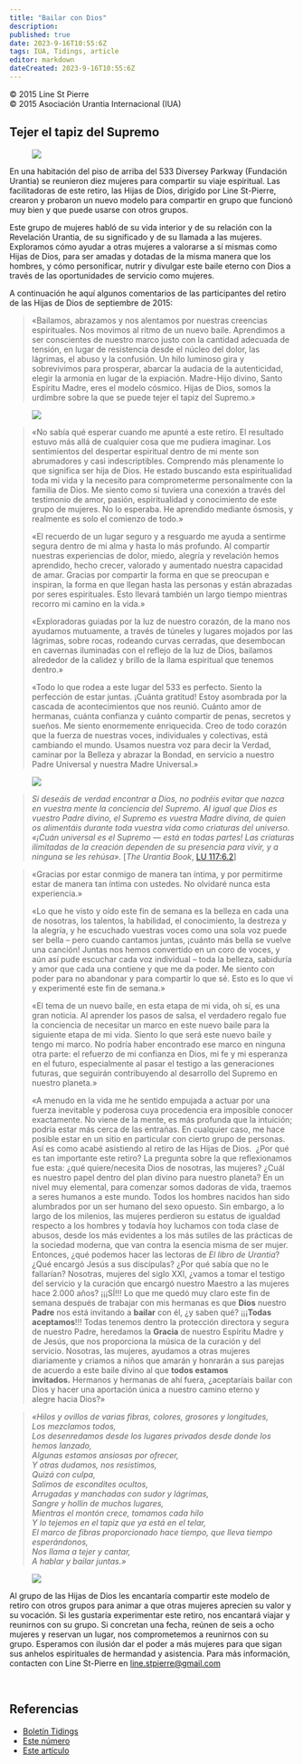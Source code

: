```yaml
---
title: "Bailar con Dios"
description: 
published: true
date: 2023-9-16T10:55:6Z
tags: IUA, Tidings, article
editor: markdown
dateCreated: 2023-9-16T10:55:6Z
---
```


<p class="v-card v-sheet theme--light grey lighten-3 px-2">© 2015 Line St Pierre<br>© 2015 Asociación Urantia Internacional (IUA)</p>


## Tejer el tapiz del Supremo

<figure id="Figure_1" class="image urantiapedia image-style-align-left">
<img src="/image/article/IUA_Tidings/Womens-retreat-6-300x225.jpg">
</figure>

En una habitación del piso de arriba del 533 Diversey Parkway (Fundación Urantia) se reunieron diez mujeres para compartir su viaje espiritual. Las facilitadoras de este retiro, las Hijas de Dios, dirigido por Line St-Pierre, crearon y probaron un nuevo modelo para compartir en grupo que funcionó muy bien y que puede usarse con otros grupos.

Este grupo de mujeres habló de su vida interior y de su relación con la Revelación Urantia, de su significado y de su llamada a las mujeres. Exploramos cómo ayudar a otras mujeres a valorarse a sí mismas como Hijas de Dios, para ser amadas y dotadas de la misma manera que los hombres, y cómo personificar, nutrir y divulgar este baile eterno con Dios a través de las oportunidades de servicio como mujeres.
<br style="clear:both;"/>

A continuación he aquí algunos comentarios de las participantes del retiro de las Hijas de Dios de septiembre de 2015:

> «Bailamos, abrazamos y nos alentamos por nuestras creencias espirituales. Nos movimos al ritmo de un nuevo baile. Aprendimos a ser conscientes de nuestro marco justo con la cantidad adecuada de tensión, en lugar de resistencia desde el núcleo del dolor, las lágrimas, el abuso y la confusión. Un hilo luminoso gira y sobrevivimos para prosperar, abarcar la audacia de la autenticidad, elegir la armonía en lugar de la expiación. Madre-Hijo divino, Santo Espíritu Madre, eres el modelo cósmico. Hijas de Dios, somos la urdimbre sobre la que se puede tejer el tapiz del Supremo.»

<figure id="Figure_2" class="image urantiapedia">
<img src="/image/article/IUA_Tidings/Womens-retreat-1-300x225.jpg">
</figure>

> «No sabía qué esperar cuando me apunté a este retiro. El resultado estuvo más allá de cualquier cosa que me pudiera imaginar. Los sentimientos del despertar espiritual dentro de mi mente son abrumadores y casi indescriptibles. Comprendo más plenamente lo que significa ser hija de Dios. He estado buscando esta espiritualidad toda mi vida y la necesito para comprometerme personalmente con la familia de Dios. Me siento como si tuviera una conexión a través del testimonio de amor, pasión, espiritualidad y conocimiento de este grupo de mujeres. No lo esperaba. He aprendido mediante ósmosis, y realmente es solo el comienzo de todo.»
> 
> «El recuerdo de un lugar seguro y a resguardo me ayuda a sentirme segura dentro de mi alma y hasta lo más profundo. Al compartir nuestras experiencias de dolor, miedo, alegría y revelación hemos aprendido, hecho crecer, valorado y aumentado nuestra capacidad de amar. Gracias por compartir la forma en que se preocupan e inspiran, la forma en que llegan hasta las personas y están abrazadas por seres espirituales. Esto llevará también un largo tiempo mientras recorro mi camino en la vida.»
> 
> «Exploradoras guiadas por la luz de nuestro corazón, de la mano nos ayudamos mutuamente, a través de túneles y lugares mojados por las lágrimas, sobre rocas, rodeando curvas cerradas, que desembocan en cavernas iluminadas con el reflejo de la luz de Dios, bailamos alrededor de la calidez y brillo de la llama espiritual que tenemos dentro.»
> 
> «Todo lo que rodea a este lugar del 533 es perfecto. Siento la perfección de estar juntas. ¡Cuánta gratitud! Estoy asombrada por la cascada de acontecimientos que nos reunió. Cuánto amor de hermanas, cuánta confianza y cuánto compartir de penas, secretos y sueños. Me siento enormemente enriquecida. Creo de todo corazón que la fuerza de nuestras voces, individuales y colectivas, está cambiando el mundo. Usamos nuestra voz para decir la Verdad, caminar por la Belleza y abrazar la Bondad, en servicio a nuestro Padre Universal y nuestra Madre Universal.»

<figure id="Figure_3" class="image urantiapedia">
<img src="/image/article/IUA_Tidings/Womens-retreat-2-300x225.jpg">
</figure>

> _Si deseáis de verdad encontrar a Dios, no podréis evitar que nazca en vuestra mente la conciencia del Supremo. Al igual que Dios es vuestro Padre divino, el Supremo es vuestra Madre divina, de quien os alimentáis durante toda vuestra vida como criaturas del universo. «¡Cuán universal es el Supremo — está en todas partes! Las criaturas ilimitadas de la creación dependen de su presencia para vivir, y a ninguna se les rehúsa»._ <a id="a67_392"></a>[_The Urantia Book_, [LU 117:6.2](/es/The_Urantia_Book/117#p6_2)]

> «Gracias por estar conmigo de manera tan íntima, y por permitirme estar de manera tan íntima con ustedes. No olvidaré nunca esta experiencia.»
> 
> «Lo que he visto y oído este fin de semana es la belleza en cada una de nosotras, los talentos, la habilidad, el conocimiento, la destreza y la alegría, y he escuchado vuestras voces como una sola voz puede ser bella – pero cuando cantamos juntas, ¡cuánto más bella se vuelve una canción! Juntas nos hemos convertido en un coro de voces, y aún así pude escuchar cada voz individual – toda la belleza, sabiduría y amor que cada una contiene y que me da poder. Me siento con poder para no abandonar y para compartir lo que sé. Esto es lo que vi y experimenté este fin de semana.»
> 
> «El tema de un nuevo baile, en esta etapa de mi vida, oh sí, es una gran noticia. Al aprender los pasos de salsa, el verdadero regalo fue la conciencia de necesitar un marco en este nuevo baile para la siguiente etapa de mi vida. Siento lo que será este nuevo baile y tengo mi marco. No podría haber encontrado ese marco en ninguna otra parte: el refuerzo de mi confianza en Dios, mi fe y mi esperanza en el futuro, especialmente al pasar el testigo a las generaciones futuras, que seguirán contribuyendo al desarrollo del Supremo en nuestro planeta.»
> 
> «A menudo en la vida me he sentido empujada a actuar por una fuerza inevitable y poderosa cuya procedencia era imposible conocer exactamente. No viene de la mente, es más profunda que la intuición; podría estar más cerca de las entrañas. En cualquier caso, me hace posible estar en un sitio en particular con cierto grupo de personas. Así es como acabé asistiendo al retiro de las Hijas de Dios.  ¿Por qué es tan importante este retiro? La pregunta sobre la que reflexionamos fue esta: ¿qué quiere/necesita Dios de nosotras, las mujeres? ¿Cuál es nuestro papel dentro del plan divino para nuestro planeta? En un nivel muy elemental, para comenzar somos dadoras de vida, traemos a seres humanos a este mundo. Todos los hombres nacidos han sido alumbrados por un ser humano del sexo opuesto. Sin embargo, a lo largo de los milenios, las mujeres perdieron su estatus de igualdad respecto a los hombres y todavía hoy luchamos con toda clase de abusos, desde los más evidentes a los más sutiles de las prácticas de la sociedad moderna, que van contra la esencia misma de ser mujer. Entonces, ¿qué podemos hacer las lectoras de _El libro de Urantia_? ¿Qué encargó Jesús a sus discípulas? ¿Por qué sabía que no le fallarían? Nosotras, mujeres del siglo XXI, ¿vamos a tomar el testigo del servicio y la curación que encargó nuestro Maestro a las mujeres hace 2.000 años? ¡¡¡SÍ!!! Lo que me quedó muy claro este fin de semana después de trabajar con mis hermanas es que **Dios** nuestro **Padre** nos está invitando a **bailar** con él, ¿y saben qué? ¡¡¡**Todas aceptamos**!!! Todas tenemos dentro la protección directora y segura de nuestro Padre, heredamos la **Gracia** de nuestro Espíritu Madre y de Jesús, que nos proporciona la música de la curación y del servicio. Nosotras, las mujeres, ayudamos a otras mujeres diariamente y criamos a niños que amarán y honrarán a sus parejas de acuerdo a este baile divino al que **todos estamos invitados.** Hermanos y hermanas de ahí fuera, ¿aceptaríais bailar con Dios y hacer una aportación única a nuestro camino eterno y alegre hacia Dios?»

> _«Hilos y ovillos de varias fibras, colores, grosores y longitudes,_<br>
> _Los mezclamos todos,_<br>
> _Los desenredamos desde los lugares privados desde donde los hemos lanzado,_<br>
> _Algunas estamos ansiosas por ofrecer,_<br>
> _Y otras dudamos, nos resistimos,_<br>
> _Quizá con culpa,_<br>
> _Salimos de escondites ocultos,_<br>
> _Arrugadas y manchadas con sudor y lágrimas,_<br>
> _Sangre y hollín de muchos lugares,_<br>
> _Mientras el montón crece, tomamos cada hilo_<br>
> _Y lo tejemos en el tapiz que ya está en el telar,_<br>
> _El marco de fibras proporcionado hace tiempo, que lleva tiempo esperándonos,_<br>
> _Nos llama a tejer y cantar,_<br>
> _A hablar y bailar juntas.»_<br>

<figure id="Figure_4" class="image urantiapedia image-style-align-right">
<img src="/image/article/IUA_Tidings/Womens-retreat-7-300x225.jpg">
</figure>

Al grupo de las Hijas de Dios les encantaría compartir este modelo de retiro con otros grupos para animar a que otras mujeres aprecien su valor y su vocación. Si les gustaría experimentar este retiro, nos encantará viajar y reunirnos con su grupo. Si concretan una fecha, reúnen de seis a ocho mujeres y reservan un lugar, nos comprometemos a reunirnos con su grupo. Esperamos con ilusión dar el poder a más mujeres para que sigan sus anhelos espirituales de hermandad y asistencia. Para más información, contacten con Line St-Pierre en [line.stpierre@gmail.com](mailto:line.stpierre@gmail.com)

<br style="clear:both;"/>

## Referencias

- [Boletín Tidings](https://urantia-association.org/acerca-del-boletin-tidings/?lang=es)
- [Este número](https://urantia-association.org/newsletter/tidings-diciembre-2015/?lang=es)
- [Este artículo](https://urantia-association.org/bailar-con-dios/?lang=es)

